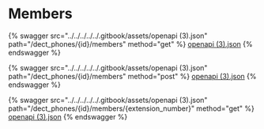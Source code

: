 # Members

{% swagger src="../../../../../.gitbook/assets/openapi (3).json" path="/dect_phones/{id}/members" method="get" %}
[openapi (3).json](<../../../../../.gitbook/assets/openapi (3).json>)
{% endswagger %}

{% swagger src="../../../../../.gitbook/assets/openapi (3).json" path="/dect_phones/{id}/members" method="post" %}
[openapi (3).json](<../../../../../.gitbook/assets/openapi (3).json>)
{% endswagger %}

{% swagger src="../../../../../.gitbook/assets/openapi (3).json" path="/dect_phones/{id}/members/{extension_number}" method="get" %}
[openapi (3).json](<../../../../../.gitbook/assets/openapi (3).json>)
{% endswagger %}
